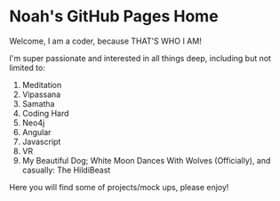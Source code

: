# Noah's GitHub Pages Home
Welcome, I am a coder, because THAT'S WHO I AM! 

I'm super passionate and interested in all things deep, including but not limited to: 
1. Meditation
2. Vipassana
3. Samatha 
4. Coding Hard
5. Neo4j 
6. Angular
7. Javascript
8. VR
9. My Beautiful Dog; White Moon Dances With Wolves (Officially), and casually: The HildiBeast

Here you will find some of projects/mock ups, please enjoy! 

